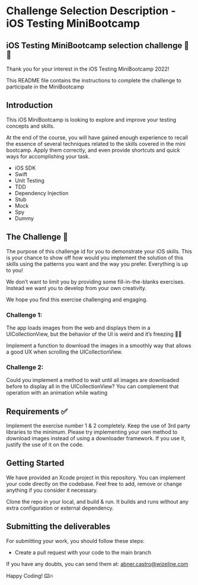 # Challenge Selection Description - iOS Testing MiniBootcamp

## iOS Testing MiniBootcamp selection challenge 🚀📲
Thank you for your interest in the iOS Testing MiniBootcamp 2022!

This README file contains the instructions to complete the challenge to participate in the MiniBootcamp

## Introduction
This iOS MiniBootcamp is looking to explore and improve your testing concepts and skills.

At the end of the course, you will have gained enough experience to recall the essence of several techniques related to the skills covered in the mini bootcamp. Apply them correctly, and even provide shortcuts and quick ways for accomplishing your task.

- iOS SDK
- Swift
- Unit Testing
- TDD
- Dependency Injection
- Stub
- Mock
- Spy
- Dummy

## The Challenge 🚀
The purpose of this challenge id for you to demonstrate your iOS skills. 
This is your chance to show off how would you implement the solution of this skills using the patterns you want and the way you prefer. Everything is up to you!

We don’t want to limit you by providing some fill-in-the-blanks exercises. Instead we want you to develop from your own creativity.

We hope you find this exercise challenging and engaging.

### Challenge 1:
The app loads images from the web and displays them in a UICollectionView, but the behavior of the UI is weird and it’s freezing 😵‍💫

Implement a function to download the images in a smoothly way that allows a good UX when scrolling the UICollectionView.

### Challenge 2:
Could you implement a method to wait until all images are downloaded before to display all in the UICollectionView?
You can complement that operation with an animation while waiting


## Requirements ✅

Implement the exercise number 1 & 2 completely.
Keep the use of 3rd party libraries to the minimum.
Please try implementing your own method to download images instead of using a downloader framework. If you use it, justify the use of it on the code.

## Getting Started
We have provided an Xcode project in this repository. 
You can implement your code directly on the codebase. Feel free to add, remove or change anything if you consider it necessary.

Clone the repo in your local, and build & run. It builds and runs without any extra configuration or external dependency.

## Submitting the deliverables
For submitting your work, you should follow these steps:
- Create a pull request with your code to the main branch

If you have any doubts, you can send them at:
abner.castro@wizeline.com

Happy Coding! ⌨️🔥
